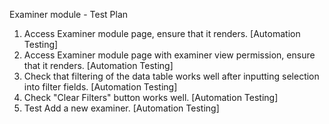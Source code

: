  Examiner module - Test Plan 
1. Access Examiner module page, ensure that it renders.
   [Automation Testing]
2. Access Examiner module page with examiner view permission, ensure that it renders.
   [Automation Testing]
3. Check that filtering of the data table works well after inputting selection into filter fields.
   [Automation Testing]
4. Check "Clear Filters" button works well.
   [Automation Testing]
5. Test Add a new examiner.
   [Automation Testing]
